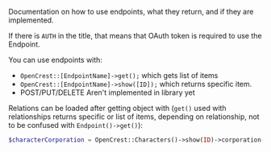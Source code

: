 Documentation on how to use endpoints, what they return, and if they are implemented.

If there is `AUTH` in the title, that means that OAuth token is required to use the Endpoint.

You can use endpoints with:

 - `OpenCrest::[EndpointName]->get();` which gets list of items
 - `OpenCrest::[EndpointName]->show([ID]);` which returns specific item.
 - POST/PUT/DELETE Aren't implemented in library yet

Relations can be loaded after getting object with (`get()` used with relationships returns specific or list of items, depending on relationship, not to be confused with `Endpoint()->get()`):
```php
$characterCorporation = OpenCrest::Characters()->show(ID)->corporation->get();
```